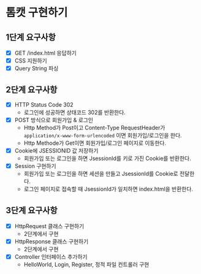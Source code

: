 # 톰캣 구현하기

## 1단계 요구사항
- [x] GET /index.html 응답하기
- [x] CSS 지원하기
- [x] Query String 파싱

## 2단계 요구사항
- [x] HTTP Status Code 302
  - 로그인에 성공하면 상태코드 302를 반환한다.
- [x] POST 방식으로 회원가입 & 로그인
  - Http Method가 Post이고 Content-Type RequestHeader가 `application/x-www-form-urlencoded` 이면 회원가입/로그인을 한다.
  - Http Methode가 Get이면 회원가입/로그인 페이지로 이동한다.
- [x] Cookie에 JSESSIONID 값 저장하기
  - 회원가입 또는 로그인을 하면 JsessionId를 키로 가진 Cookie를 반환한다.
- [x] Session 구현하기
  - 회원가입 또는 로그인을 하면 세션을 만들고 JsessionId를 Cookie로 전달한다.
  - 로그인 페이지로 접속할 때 JsessionId가 일치하면 index.html을 반환한다.

## 3단계 요구사항
- [x] HttpRequest 클래스 구현하기
  - 2단계에서 구현
- [x] HttpResponse 클래스 구현하기
  - 2단계에서 구현
- [x] Controller 인터페이스 추가하기
  - HelloWorld, Login, Register, 정적 파일 컨트롤러 구현
